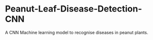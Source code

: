 # Peanut-Leaf-Disease-Detection-CNN
A CNN Machine learning model to recognise diseases in peanut plants.
